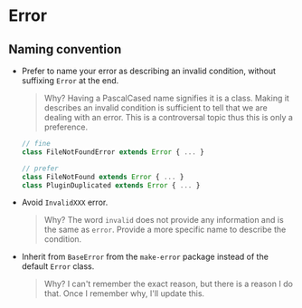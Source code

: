 # Error

## Naming convention

- Prefer to name your error as describing an invalid condition, without suffixing `Error` at the end.

  > Why?
  > Having a PascalCased name signifies it is a class.
  > Making it describes an invalid condition is sufficient to tell that we are dealing with an error.
  > This is a controversal topic thus this is only a preference.

  ```ts
  // fine
  class FileNotFoundError extends Error { ... }

  // prefer
  class FileNotFound extends Error { ... }
  class PluginDuplicated extends Error { ... }
  ```

- Avoid `InvalidXXX` error.

  > Why?
  > The word `invalid` does not provide any information and is the same as `error`.
  > Provide a more specific name to describe the condition.

- Inherit from `BaseError` from the `make-error` package instead of the default `Error` class.

  > Why?
  > I can't remember the exact reason, but there is a reason I do that.
  > Once I remember why, I'll update this.
